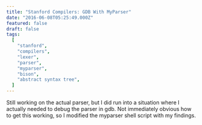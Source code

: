 ```yaml
---
title: "Stanford Compilers: GDB With MyParser"
date: "2016-06-08T05:25:49.000Z"
featured: false
draft: false
tags:
  [
    "stanford",
    "compilers",
    "lexer",
    "parser",
    "myparser",
    "bison",
    "abstract syntax tree",
  ]
---
```


Still working on the actual parser, but I did run into a situation where I
actually needed to debug the parser in gdb. Not immediately obvious how to get
this working, so I modified the myparser shell script with my findings.

<script src="https://gist.github.com/jmoyers/63c1c804a9db16ffe0e52bc66eda9aa7.js?file=myparser.sh"></script>
